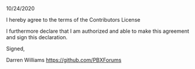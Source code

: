 10/24/2020

I hereby agree to the terms of the Contributors License

I furthermore declare that I am authorized and able to make this
agreement and sign this declaration.

Signed,

Darren Williams
https://github.com/PBXForums
